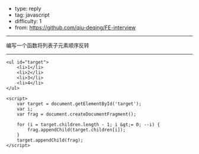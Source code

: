 
- type: reply
- tag: javascript
- difficulty:  1
- from: https://github.com/qiu-deqing/FE-interview

--------

编写一个函数将列表子元素顺序反转

---------


```
<ul id="target">
    <li>1</li>
    <li>2</li>
    <li>3</li>
    <li>4</li>
</ul>

<script>
    var target = document.getElementById('target');
    var i;
    var frag = document.createDocumentFragment();

    for (i = target.children.length - 1; i &gt;= 0; --i) {
        frag.appendChild(target.children[i]);
    }
    target.appendChild(frag);
</script>
```

